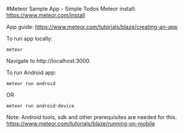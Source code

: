 #Meteor Sample App - Simple Todos
Meteor install: https://www.meteor.com/install

App guide: https://www.meteor.com/tutorials/blaze/creating-an-app

To run app locally:
```
meteor
```
Navigate to http://localhost:3000.

To run Android app:
```
meteor run android
```
OR
```
meteor run android-device
```
Note: Android tools, sdk and other prerequisites are needed for this.
https://www.meteor.com/tutorials/blaze/running-on-mobile